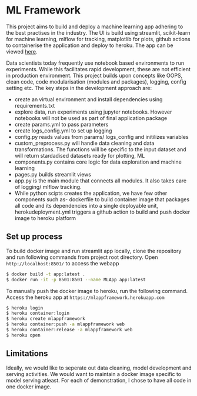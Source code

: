 # ML Framework

This project aims to build and deploy a machine learning app adhering to the best practises in the industry. The UI is build using streamlit, scikit-learn for machine learning, mlflow for tracking, matplotlib for plots, github actions to containerise the application and deploy to heroku. The app can be viewed [here](https://mlappframework.herokuapp.com). 

Data scientists today frequently use notebook based environments to run experiments. While this facilitates rapid development, these are not efficient in production environment. This project builds upon concepts like OOPS, clean code, code modularisation (modules and packages), logging, config setting etc. The key steps in the development approach are:

* create an virtual environment and install dependencies using requirements.txt
* explore data, run experiments using jupyter notebooks. However notebooks will not be used as part of final application package
* create params.yml to pass parameters
* create logs_config.yml to set up logging
* config.py reads values from params/ logs_config and initilizes variables
* custom_preprocess.py will handle data cleaning and data transformations. The functions will be specific to the input dataset and will return stardadised datasets ready for plotting, ML
* components.py contains core logic for data exploration and machine learning
* pages.py builds streamlit views
* app.py is the main module that connects all modules. It also takes care of logging/ mlflow tracking.
* While python scipts creates the application, we have few other components such as- dockerfile to build container image that packages all code and its dependencies into a single deployable unit, herokudeployment.yml triggers a github action to build and push docker image to heroku platform

## Set up process

To build docker image and run streamlit app locally, clone the repository and run following commands from project root directory. Open `http://localhost:8501/` to access the webapp

```bash
$ docker build -t app:latest .
$ docker run -it -p 8501:8501 --name MLApp app:latest
```

To manually push the docker image to heroku, run the following command. Access the heroku app at `https://mlappframework.herokuapp.com`


```bash
$ heroku login
$ heroku container:login
$ heroku create mlappframework
$ heroku container:push -a mlappframework web
$ heroku container:release -a mlappframework web
$ heroku open
```

## Limitations

Ideally, we would like to seperate out data cleaning, model development and serving activities. We would want to maintain a docker image specific to model serving atleast. For each of demonstration, I chose to have all code in one docker image.